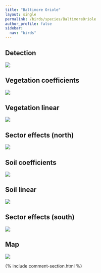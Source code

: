 ```yaml
---
title: "Baltimore Oriole"
layout: single
permalink: /birds/species/BaltimoreOriole
author_profile: false
sidebar:
  nav: "birds"
---
```


<h2>Detection</h2>

<img src="https://beallen.github.io/DevelopmentWebsite/assets/images/birds/BaltimoreOriole/det.jpg">

<h2>Vegetation coefficients</h2>

<img src="https://beallen.github.io/DevelopmentWebsite/assets/images/birds/BaltimoreOriole/veghf.jpg">

<h2>Vegetation linear</h2>

<img src="https://beallen.github.io/DevelopmentWebsite/assets/images/birds/BaltimoreOriole/lin-north.jpg">

<h2>Sector effects (north)</h2>

<img src="https://beallen.github.io/DevelopmentWebsite/assets/images/birds/BaltimoreOriole/sector-north.jpg">

<h2>Soil coefficients</h2>

<img src="https://beallen.github.io/DevelopmentWebsite/assets/images/birds/BaltimoreOriole/soilhf.jpg">

<h2>Soil linear</h2>

<img src="https://beallen.github.io/DevelopmentWebsite/assets/images/birds/BaltimoreOriole/lin-south.jpg">

<h2>Sector effects (south)</h2>

<img src="https://beallen.github.io/DevelopmentWebsite/assets/images/birds/BaltimoreOriole/sector-south.jpg">

<h2>Map</h2>

<img src="https://beallen.github.io/DevelopmentWebsite/assets/images/birds/BaltimoreOriole/map.jpg">

{% include comment-section.html %}
